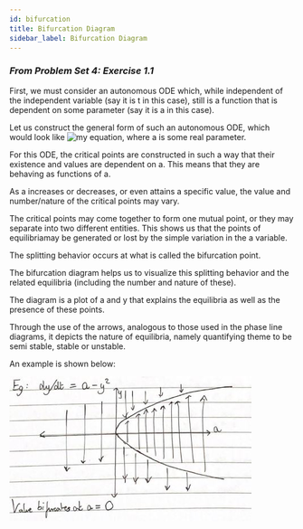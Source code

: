 ```yaml
---
id: bifurcation
title: Bifurcation Diagram
sidebar_label: Bifurcation Diagram
---
```


### *From Problem Set 4: Exercise 1.1*

First, we must consider an autonomous ODE which, while independent of the independent variable (say it is t in this case), still is a function that is dependent on some parameter (say it is a in this case).

Let us construct the general form of such an autonomous ODE, which would look like ![my equation](https://latex.codecogs.com/gif.download?%5Cfrac%7B%5Cmathrm%7Bd%7D%20y%7D%7B%5Cmathrm%7Bd%7D%20t%7D%3D%20f%28a%2Cy%29), where a is some real parameter.

For this ODE, the critical points are constructed in such a way that their existence and values are dependent on a. This means that they are behaving as functions of a.

As a increases or decreases, or even attains a specific value, the value and number/nature of the critical points may vary.

The critical points may come together to form one mutual point, or they may separate into two different entities. This shows us that the points of equilibriamay be generated or lost by the simple variation in the a variable.

The splitting behavior occurs at what is called the bifurcation point.

The bifurcation diagram helps us to visualize this splitting behavior and the related equilibria (including the number and nature of these). 

The diagram is a plot of a and y that explains the equilibria as well as the presence of these points.

Through the use of the arrows, analogous to those used in the phase line diagrams, it depicts the nature of equilibria, namely quantifying theme to be semi stable, stable or unstable.

An example is shown below:

![bifurcation_example](../assets/bifurcation_eg.jpg)
